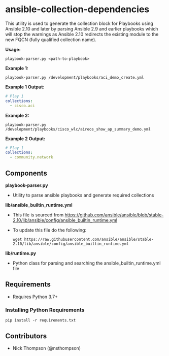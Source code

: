 # ansible-collection-dependencies

This utility is used to generate the collection block for Playbooks using Ansible 2.10 and later by parsing Ansible 2.9 and earlier playbooks which will stop the warnings as Ansible 2.10 redirects the existing module to the new FQCN (fully qualified collection name).

**Usage:**

```shell
playbook-parser.py <path-to-playbook>
```

**Example 1:**

```shell
playbook-parser.py /development/playbooks/aci_demo_create.yml
```

**Example 1 Output:**
```yaml
# Play 1
collections:
  - cisco.aci
```
**Example 2:**

```shell
playbook-parser.py /development/playbooks/cisco_wlc/aireos_show_ap_summary_demo.yml
```

**Example 2 Output:**
```yaml
# Play 1
collections:
  - community.network
```

## Components

**playbook-parser.py**

* Utility to parse ansible playbooks and generate required collections

**lib/ansible_builtin_runtime.yml**

* This file is sourced from https://github.com/ansible/ansible/blob/stable-2.10/lib/ansible/config/ansible_builtin_runtime.yml
* To update this file do the following:
  
  ```shell
  wget https://raw.githubusercontent.com/ansible/ansible/stable-2.10/lib/ansible/config/ansible_builtin_runtime.yml
  ```

**lib/runtime.py**

* Python class for parsing and searching the ansible_builtin_runtime.yml file

## Requirements

* Requires Python 3.7+

### Installing Python Requirements

```shell
pip install -r requirements.txt
```

## Contributors

* Nick Thompson (@nsthompson)